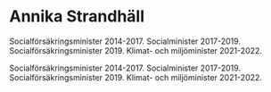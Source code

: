 # Annika Strandhäll

Socialförsäkringsminister 2014-2017. Socialminister 2017-2019. Socialförsäkringsminister 2019. Klimat- och miljöminister 2021-2022.

Socialförsäkringsminister 2014-2017. Socialminister 2017-2019. Socialförsäkringsminister 2019. Klimat- och miljöminister 2021-2022.
